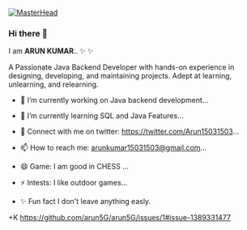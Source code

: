 [![MasterHead](https://github.com/arun5G/arun5G/issues/1#issue-1389331477.gif)](https://arun5g.io)

### Hi there 👋


I am **ARUN KUMAR**.. ✨  ✨ 

A Passionate Java Backend Developer with hands-on experience in designing, developing, and maintaining projects. Adept at learning, unlearning, and relearning.

- 🔭 I’m currently working on Java backend development...
- 🌱 I’m currently learning SQL and Java Features...
- 💬 Connect with me on twitter: https://twitter.com/Arun15031503...
- 📫 How to reach me: arunkumar15031503@gmail.com...
- 😄 Game: I am good in CHESS ...
- ⚡ Intests: I like outdoor games...

- ✨ Fun fact I don't leave anything easly.

+K https://github.com/arun5G/arun5G/issues/1#issue-1389331477
